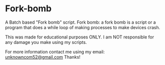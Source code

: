 # Fork-bomb
A Batch based "Fork bomb" script. Fork bomb: a fork bomb is a script or a program that does a while loop of making processes to make devices crash.

This was made for educational purposes ONLY.
I am NOT responsible for any damage you make using my scripts. 

For more information contact me using my email: unknowncom52@gmail.com
Thanks!
